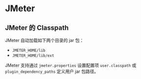 # JMeter

## JMeter 的 Classpath

JMeter 自动加载如下两个目录的 jar 包：

- `JMETER_HOME/lib`
- `JMETER_HOME/lib/ext`

JMeter 支持通过 `jmeter.properties` 设置配置项 `user.classpath` 或 `plugin_dependency_paths` 定义用户 jar 包路径。